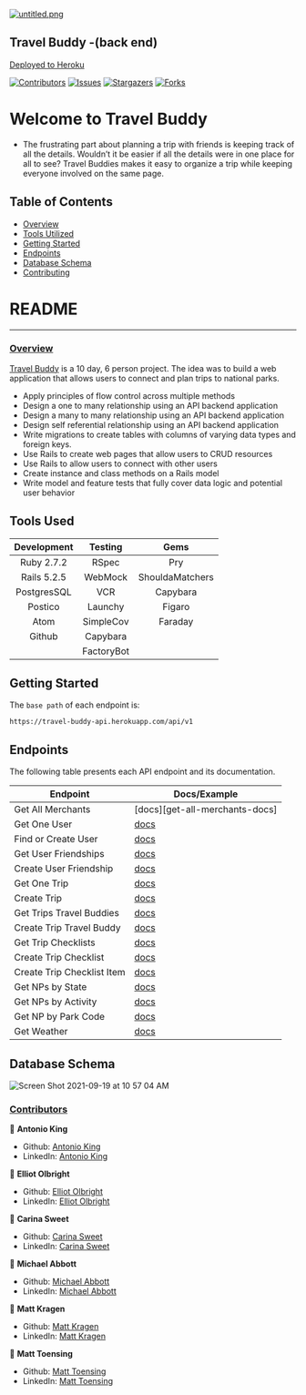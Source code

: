 [![untitled.png](https://i.postimg.cc/t46wNSzd/untitled.png)](https://postimg.cc/k2nTnyzD)
## Travel Buddy -(back end)

[Deployed to Heroku](https://travel-buddy-api.herokuapp.com/)

[![Contributors][contributors-shield]][contributors-url]
[![Issues][issues-shield]][issues-url]
[![Stargazers][stars-shield]][stars-url]
[![Forks][forks-shield]][forks-url]
# Welcome to Travel Buddy
  - The frustrating part about planning a trip with friends is keeping track of all the details. Wouldn’t it be easier if all the details were in one place for all to see? Travel Buddies makes it easy to organize a trip while keeping everyone involved on the same page.

## Table of Contents

- [Overview](#overview)
- [Tools Utilized](#tools-used)
- [Getting Started](#getting-started)
- [Endpoints](#endpoints)
- [Database Schema](#database-schema)
- [Contributing](#contributors)

# README
------

### <ins>Overview</ins>

[Travel Buddy](https://github.com/antoniojking/travel_buddy_be) is a 10 day, 6 person project. The idea was to build a web application that allows users to connect and plan trips to national parks.

- Apply principles of flow control across multiple methods
- Design a one to many relationship using an API backend application
- Design a many to many relationship using an API backend application
- Design self referential relationship using an API backend application
- Write migrations to create tables with columns of varying data types and foreign keys.
- Use Rails to create web pages that allow users to CRUD resources
- Use Rails to allow users to connect with other users
- Create instance and class methods on a Rails model
- Write model and feature tests that fully cover data logic and potential user behavior


## Tools Used

| Development | Testing       | Gems            |
|   :----:    |    :----:     |    :----:       |
| Ruby 2.7.2  | RSpec         | Pry             |
| Rails 5.2.5 | WebMock       | ShouldaMatchers |
| PostgresSQL | VCR           | Capybara        |
| Postico     | Launchy       | Figaro          |
| Atom        | SimpleCov     | Faraday         |
| Github      | Capybara      |                 |
|             | FactoryBot    |                 |


## Getting Started

The `base path` of each endpoint is:

```
https://travel-buddy-api.herokuapp.com/api/v1
```

## Endpoints

The following table presents each API endpoint and its documentation.

Endpoint | Docs/Example
---------|-------------
Get All Merchants | [docs][get-all-merchants-docs] | [example][get-all-merchants-ex]
Get One User | [docs][get-one-user-docs]
Find or Create User | [docs][find-or-create-user-docs]
Get User Friendships | [docs][get-user-friendships-docs]
Create User Friendship | [docs][create-user-friendships-docs]
Get One Trip | [docs][get-one-trip-docs]
Create Trip | [docs][create-user-trip-docs]
Get Trips Travel Buddies | [docs][get-trips-travel-buddies-docs]
Create Trip Travel Buddy | [docs][create-trip-travel-buddy-docs]
Get Trip Checklists | [docs][get-trip-checklists-docs]
Create Trip Checklist | [docs][create-trip-checklist-docs]
Create Trip Checklist Item | [docs][create-checklist-item-docs]
Get NPs by State | [docs][get-parks-by-state-docs]
Get NPs by Activity | [docs][get-parks-by-activity-docs]
Get NP by Park Code | [docs][get-park-by-parkcode-docs]
Get Weather | [docs][get-weather-docs]


## Database Schema
![Screen Shot 2021-09-19 at 10 57 04 AM](https://user-images.githubusercontent.com/81600649/133936054-baac51fb-f3f0-4951-86e2-07f431c02253.png)

### <ins>Contributors</ins>

👤  **Antonio King**
- Github: [Antonio King](https://github.com/antoniojking)
- LinkedIn: [Antonio King](https://www.linkedin.com/in/antoniojking/)

👤  **Elliot Olbright**
- Github: [Elliot Olbright](https://github.com/ElliotOlbright)
- LinkedIn: [Elliot Olbright](https://www.linkedin.com/in/elliotolbright/)

👤  **Carina Sweet**
- Github: [Carina Sweet](https://github.com/chsweet)
- LinkedIn: [Carina Sweet](https://www.linkedin.com/in/carina-h-sweet/)

👤  **Michael Abbott**
- Github: [Michael Abbott](https://github.com/AbbottMichael)
- LinkedIn: [Michael Abbott](https://www.linkedin.com/in/mjabbottdesign/)

👤  **Matt Kragen**
- Github: [Matt Kragen](https://github.com/matt-kragen)
- LinkedIn: [Matt Kragen](https://www.linkedin.com/in/mattkragen/)

👤  **Matt Toensing**
- Github: [Matt Toensing](https://github.com/matttoensing)
- LinkedIn: [Matt Toensing](https://www.linkedin.com/in/matt-toensing/)

<!-- MARKDOWN LINKS & IMAGES -->

[contributors-shield]: https://img.shields.io/github/contributors/antoniojking/travel_buddy_be.svg?style=flat-square
[contributors-url]: https://github.com/antoniojking/travel_buddy_be/graphs/contributors
[forks-shield]: https://img.shields.io/github/forks/antoniojking/travel_buddy_be.svg?style=flat-square
[forks-url]: https://github.com/antoniojking/travel_buddy_be/network/members
[stars-shield]: https://img.shields.io/github/stars/antoniojking/travel_buddy_be.svg?style=flat-square
[stars-url]: https://github.comantoniojking/travel_buddy_be/stargazers
[issues-shield]: https://img.shields.io/github/issues/antoniojking/travel_buddy_be.svg?style=flat-square
[issues-url]: https://github.com/antoniojking/travel_buddy_be/issues
<!--

<!-- Docs -->
[get-one-user-docs]: /doc/travel_buddy_endpoints.md#get-one-user
[find-or-create-user-docs]: /doc/travel_buddy_endpoints.md#find-or-create-user
[get-user-friendships-docs]: /doc/travel_buddy_endpoints.md#get-user-friendships
[create-user-friendships-docs]: /doc/travel_buddy_endpoints.md#create-user-friendship
[get-one-trip-docs]: /doc/travel_buddy_endpoints.md#get-one-trip
[create-user-trip-docs]: /doc/travel_buddy_endpoints.md#create-user-trip
[get-trips-travel-buddies-docs]: /doc/travel_buddy_endpoints.md#get-trip-travel-buddies
[create-trip-travel-buddy-docs]: /doc/travel_buddy_endpoints.md#create-trip-travel-buddy
[get-trip-checklists-docs]: /doc/travel_buddy_endpoints.md#get-trip-checklists
[create-trip-checklist-docs]: /doc/travel_buddy_endpoints.md#create-trip-checklist
[create-checklist-item-docs]: /doc/travel_buddy_endpoints.md#create-checklist-item
[get-parks-by-state-docs]: /doc/travel_buddy_endpoints.md#get-parks-by-state
[get-parks-by-activity-docs]: /doc/travel_buddy_endpoints.md#get-parks-by-activity
[get-park-by-parkcode-docs]: /doc/travel_buddy_endpoints.md#get-park-by-parkcode
[get-weather-docs]: /doc/travel_buddy_endpoints.md#get-weather
